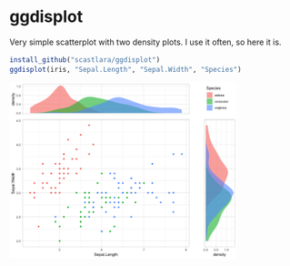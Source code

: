 # ggdisplot

Very simple scatterplot with two density plots. I use it often, so here it is.

```r
install_github("scastlara/ggdisplot")
ggdisplot(iris, "Sepal.Length", "Sepal.Width", "Species")
```

<img width="400px" src="ggdisplot.png">
